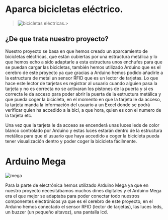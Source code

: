 # Aparca bicicletas eléctrico.
> ![bicicletas eléctricas. ](https://i.ibb.co/vd05wTK/latigo.png)> 
## ¿De que trata nuestro proyecto?
Nuestro proyecto se basa en que hemos creado un aparcamiento de bicicletas eléctricas, que están cubiertas por una estructura metálica y lo que hemos echo a sido adaptarle a esta estructura unos enchufes para que se puedan cargar las bicicletas, también hemos utilizado Arduino que es el cerebro de este proyecto ya que gracias a Arduino hemos podido añadirle a la estructura de metal un sensor RFID que es un lector de tarjetas. Lo que hace este lector de tarjetas es registrar al usuario cuando alguien pasa la tarjeta y no es correcta no se activaran los pistones de la puerta y si es correcta le da acceso para poder abrir la puerta de la estructura metálica y que pueda coger la bicicleta, en el momento en que la tarjeta le da acceso, la tarjeta manda la información del usuario a un Excel donde se podrá verificar quien ha accedido a la bici, a que hora, quien es con el numero de la tarjeta etc.

Una vez que la tarjeta le da acceso se encenderá unas luces leds de color blanco controlado por Arduino y estas luces estarán dentro de la estructura metálica para que el usuario que haya accedido a coger la bicicleta pueda tener visualización dentro y poder coger la bicicleta fácilmente.

# Arduino Mega
![mega](https://i.ibb.co/P6rdfmR/arduino-mega-2560.jpg)


 Para la parte de electrónica hemos utilizado Arduino Mega ya que en nuestro proyecto necesitábamos muchos dines digitales y el Arduino Mega era el que mejor se adaptaba para poder conectar todo nuestros componentes electrónicos ya que es el cerebro de este proyecto, en el Arduino hemos conectado el sensor RFID (lector de tarjetas), las luces leds, un buzzer (un pequeño altavoz), una pantalla lcd.
